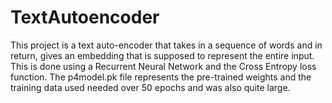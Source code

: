 # TextAutoencoder
This project is a text auto-encoder that takes in a sequence of words and in return, gives an embedding that is supposed to represent the entire input. This is done using a Recurrent Neural Network and the Cross Entropy loss function. The p4model.pk file represents the pre-trained weights and the training data used needed over 50 epochs and was also quite large.
